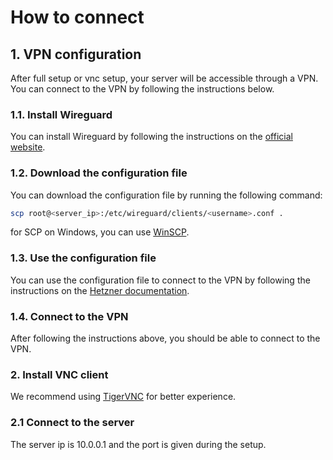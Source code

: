 # How to connect

## 1. VPN configuration
After full setup or vnc setup, your server will be accessible through a VPN. You can connect to the VPN by following the instructions below.

### 1.1. Install Wireguard
You can install Wireguard by following the instructions on the [official website](https://www.wireguard.com/install/).

### 1.2. Download the configuration file
You can download the configuration file by running the following command:
```bash
scp root@<server_ip>:/etc/wireguard/clients/<username>.conf .
```
for SCP on Windows, you can use [WinSCP](https://winscp.net/eng/download.php).

### 1.3. Use the configuration file
You can use the configuration file to connect to the VPN by following the instructions on the [Hetzner documentation](https://community.hetzner.com/tutorials/install-and-configure-wireguard-vpn#step-32---android-client).

### 1.4. Connect to the VPN
After following the instructions above, you should be able to connect to the VPN.

### 2. Install VNC client
We recommend using [TigerVNC](https://sourceforge.net/projects/tigervnc/files/stable/1.15.0/) for better experience.

### 2.1 Connect to the server
The server ip is 10.0.0.1 and the port is given during the setup.